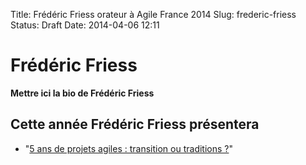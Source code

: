 Title: Frédéric Friess orateur à Agile France 2014 
Slug: frederic-friess
Status: Draft
Date: 2014-04-06 12:11

# Frédéric Friess

**Mettre ici la bio de Frédéric Friess**
## Cette année Frédéric Friess présentera

* "[5 ans de projets agiles : transition ou traditions ?](../sessions/5-ans-de-projets-agiles-transition-ou-traditions.html)"


